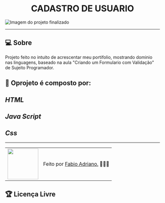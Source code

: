 <h1 align="center">CADASTRO DE USUARIO</h1>

![Imagem do projeto finalizado](assents/img/TELA_CADASTRO.png)

---

## 💻 Sobre

Projeto feito no intuito de acrescentar meu portifolio, mostrando dominio nas linguagens, baseado na aula "Criando um Formulario com Validação" de Sujeito Programador.

## 🤯 Oprojeto é composto por:
 
 ## *HTML*
 ## *Java Script*
 ## *Css*

---

<table>
  <tr>
    <td>
      <img src="https://github.com/F4bio00.png" width="100px" />
    </td>
    <td>
      Feito por <a href="https://github.com/F4bio00">Fabio Adriano.</a> 🙋🏿‍♂️
    </td>
  </tr>
</table>

## 🏆 Licença Livre
